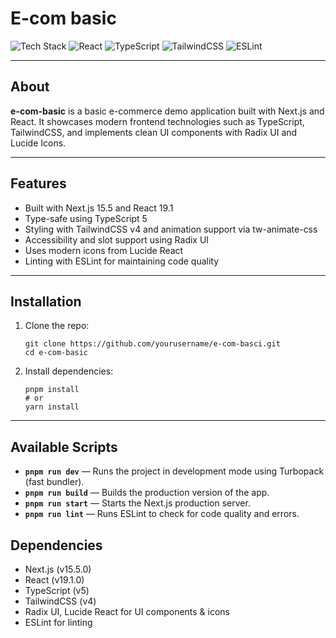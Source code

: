 # E-com basic

![Tech Stack](https://img.shields.io/badge/Next.js-15.5.0-black?style=flat&logo=next.js)
![React](https://img.shields.io/badge/React-19.1.0-blue?style=flat&logo=react)
![TypeScript](https://img.shields.io/badge/TypeScript-5.0-blue?style=flat&logo=typescript)
![TailwindCSS](https://img.shields.io/badge/TailwindCSS-4.0-blue?style=flat&logo=tailwind-css)
![ESLint](https://img.shields.io/badge/ESLint-9.0-yellow?style=flat&logo=eslint)

---

## About

**e-com-basic** is a basic e-commerce demo application built with Next.js and React. It showcases modern frontend technologies such as TypeScript, TailwindCSS, and implements clean UI components with Radix UI and Lucide Icons.

---

## Features

- Built with Next.js 15.5 and React 19.1
- Type-safe using TypeScript 5
- Styling with TailwindCSS v4 and animation support via tw-animate-css
- Accessibility and slot support using Radix UI
- Uses modern icons from Lucide React
- Linting with ESLint for maintaining code quality

---

## Installation

1. Clone the repo:

   ```
   git clone https://github.com/yourusername/e-com-basci.git
   cd e-com-basic
   ```

2. Install dependencies:
   ```
   pnpm install
   # or
   yarn install
   ```

---

## Available Scripts

- **`pnpm run dev`** — Runs the project in development mode using Turbopack (fast bundler).
- **`pnpm run build`** — Builds the production version of the app.
- **`pnpm run start`** — Starts the Next.js production server.
- **`pnpm run lint`** — Runs ESLint to check for code quality and errors.

## Dependencies

- Next.js (v15.5.0)
- React (v19.1.0)
- TypeScript (v5)
- TailwindCSS (v4)
- Radix UI, Lucide React for UI components & icons
- ESLint for linting
